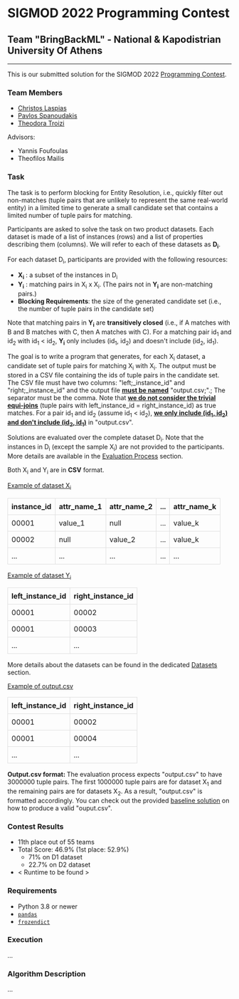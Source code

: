 # SIGMOD 2022 Programming Contest
## Team "BringBackML" - National & Kapodistrian University Of Athens
***
This is our submitted solution for the SIGMOD 2022 [Programming Contest](http://sigmod2022contest.eastus.cloudapp.azure.com/task.shtml).

### Team Members
- [Christos Laspias](https://github.com/ChrisLaspias)
- [Pavlos Spanoudakis](https://github.com/pspanoudakis)
- [Theodora Troizi](https://github.com/theodoratrz)

Advisors:
- Yannis Foufoulas
- Theofilos Mailis

### Task

<div id="task-details-content">
    <p>
        The task is to perform blocking for Entity Resolution, i.e., quickly filter out non-matches (tuple pairs that are unlikely to represent the same real-world entity) in a limited time to generate a small candidate set that contains a limited number of tuple pairs for matching.
    </p>
    <p>
        Participants are asked to solve the task on two product datasets. Each dataset is made of a list of instances (rows) and a list of properties describing them (columns). We will refer to each of these datasets as <b>D<sub>i</sub></b>.
    </p>
    <p>
    For each dataset D<sub>i</sub>, participants are provided with the following resources:
    </p>
    <ul>
        <li><b>X<sub>i</sub></b> : a subset of the instances in D<sub>i</sub></li>
        <li><b>Y<sub>i</sub></b> : matching pairs in X<sub>i</sub> x X<sub>i</sub>. (The pairs not in <b>Y<sub>i</sub></b> are non-matching pairs.)</li>
        <li><b>Blocking Requirements</b>: the size of the generated candidate set (i.e., the number of tuple pairs in the candidate set)</li>
    </ul>
    <p></p>
    <p>
        Note that matching pairs in <b>Y<sub>i</sub></b> are <b>transitively closed</b> (i.e., if A matches with B and B matches with C, then A matches with C). For a matching pair id<sub>1</sub> and id<sub>2</sub> with id<sub>1</sub> &lt; id<sub>2</sub>,  <b>Y<sub>i</sub></b> only includes (id<sub>1</sub>, id<sub>2</sub>) and doesn't include (id<sub>2</sub>, id<sub>1</sub>).
    </p>

<p>
    The goal is to write a program that generates, for each X<sub>i</sub> dataset, a candidate set of tuple pairs for matching X<sub>i</sub> with X<sub>i</sub>. The output must be stored in a CSV file containing the ids of tuple pairs in the candidate set. The CSV file must have two columns: "left;_instance_id" and "right;_instance_id" and the output file <b><u>must be named</u></b> "output.csv;".; The separator must be the comma. Note that <b><u>we do not consider the trivial equi-joins</u></b> (tuple pairs with left_instance_id = right_instance_id) as true matches. For a pair id<sub>1</sub> and id<sub>2</sub> (assume id<sub>1</sub> &lt; id<sub>2</sub>),  <b><u>we only include (id<sub>1</sub>, id<sub>2</sub>) and don't include (id<sub>2</sub>, id<sub>1</sub>)</u></b> in "output.csv".
</p>
<p>
    Solutions are evaluated over the complete dataset D<sub>i</sub>. Note that the instances in D<sub>i</sub> (except the sample X<sub>i</sub>) are not provided to the participants. More details are available in the <a href="http://sigmod2022contest.eastus.cloudapp.azure.com/task.shtml?content=evaluation">Evaluation Process</a> section.
</p>
<p>
    Both X<sub>i</sub> and Y<sub>i</sub> are in <b>CSV</b> format.
</p>

<p>
    <u>Example of dataset X<sub>i</sub></u>
    <style>
        table {
        border-collapse:collapse
        }
        td, th {
        border:1px solid #ddd;
        padding:8px;
        }
    </style>
</p>
<table>
    <tbody>
        <tr><th><b>instance_id</b></th><th><b>attr_name_1</b></th><th><b>attr_name_2</b></th><th><b>...</b></th><th><b>attr_name_k</b></th></tr>
        <tr><td>00001</td><td>value_1</td><td>null</td><td>...</td><td>value_k</td></tr>
        <tr><td>00002</td><td>null</td><td>value_2</td><td>...</td><td>value_k</td></tr>
        <tr><td>...</td><td>...</td><td>...</td><td>...</td><td>...</td></tr>
    </tbody>
</table>
<p></p>
    <p>
        <u>Example of dataset Y<sub>i</sub></u>
    </p>
    <table>
        <tbody>
            <tr><th><b>left_instance_id</b></th><th><b>right_instance_id</b></th></tr>
            <tr><td>00001</td><td>00002</td></tr>
            <tr><td>00001</td><td>00003</td></tr>
            <tr><td>...</td><td>...</td></tr>
        </tbody>
    </table>
<p></p>
    <p>
        More details about the datasets can be found in the dedicated <a href="http://sigmod2022contest.eastus.cloudapp.azure.com/task.shtml?content=datasets">Datasets</a> section.
    </p>
    <p>
        <u>Example of output.csv</u>
    </p>
    <table>
        <tbody>
            <tr><th><b>left_instance_id</b></th><th><b>right_instance_id</b></th></tr>
            <tr><td>00001</td><td>00002</td></tr>
            <tr><td>00001</td><td>00004</td></tr>
            <tr><td>...</td><td>...</td></tr>
        </tbody>
    </table>
<p></p>
    <p>
        <b>Output.csv format: </b>The evaluation process expects "output.csv" to have 3000000 tuple pairs. The first 1000000 tuple pairs are for dataset X<sub>1</sub> and the remaining pairs are for datasets X<sub>2</sub>.
        As a result, "output.csv" is formatted accordingly. You can check out the provided <a href="./baseline/blocking.py" download=""><u>baseline solution</u></a> on how to produce a valid "ouput.csv".
    </p>
</div>

### Contest Results
- 11th place out of 55 teams
- Total Score: 46.9% (1st place: 52.9%)
    - 71% on D1 dataset
    - 22.7% on D2 dataset
- < Runtime to be found >

### Requirements
- Python 3.8 or newer
- [`pandas`](https://pypi.org/project/pandas/)
- [`frozendict`](https://pypi.org/project/frozendict/)

### Execution
...

### Algorithm Description
...
